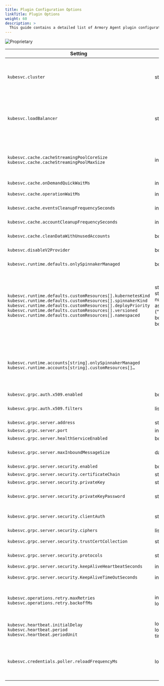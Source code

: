 ```yaml
---
title: Plugin Configuration Options
linkTitle: Plugin Options
weight: 60
description: >
  This guide contains a detailed list of Armory Agent plugin configuration options for Clouddriver.
---
```

![Proprietary](/images/proprietary.svg)

| Setting  | Type  | Default  | Description |
| -------- | ----- | -------- | ----------- |
| `kubesvc.cluster` | string | none | Type of clustering.<br>`local`: don’t try to coordinate with other Clouddriver instances<br>`redis`: use Redis to coordinate via pubsub. Use `redis` if you plan to use multiple Clouddriver instances.<br>`local` will be deprecated in a future release. |
| `kubesvc.loadBalancer`  | string | none | Pick a different account load balancing algorithm. Only implementation so far is the “MN algorithm” that does hides Agent connections from other clouddriver instances and assigns account to the least busy connected Clouddriver while never unassigning an account from a still connected instance unless it dies or stops being connected to that account. |
| `kubesvc.cache.cacheStreamingPoolCoreSize`<br>`kubesvc.cache.cacheStreamingPoolMaxSize` | integer | 10/100 | Thread pool sizing to write to cache. Each thread handles events for a single account at a time. It doesn't need to be greater than the number of agents. More threads means faster response. If Kubernetes accounts are very busy, you can set max size to `number of Kubernetes accounts / number of Clouddriver instances`. |
| `kubesvc.cache.onDemandQuickWaitMs` | integer | 10000 | How long to wait for a recache operation. |
| `kubesvc.cache.operationWaitMs` | integer | 120000 | How long to wait for a kubernetes operation like deploy, scale, delete, or others |
| `kubesvc.cache.eventsCleanupFrequencySeconds` | integer | 7200 (2h) | How long to keep Kubernetes events cached for. |
| `kubesvc.cache.accountCleanupFrequencySeconds` | integer | 600 (10m) | How long to keep accounts that are no longer connected to any Agent |
| `kubesvc.cache.cleanDataWithUnusedAccounts` | boolean | true | When cleaning an old account, also clean its associated data |
| `kubesvc.disableV2Provider` | boolean | false | If you don’t need the V2 provider account, set that to true to speed up caching deserialization. |
| `kubesvc.runtime.defaults.onlySpinnakerManaged` | boolean | false | Same meaning as V2 provider. Should Spinnaker cache manifests that are not deployed by Spinnaker? |
| `kubesvc.runtime.defaults.customResources[].kubernetesKind`<br>`kubesvc.runtime.defaults.customResources[].spinnakerKind`<br>`kubesvc.runtime.defaults.customResources[].deployPriority`<br>`kubesvc.runtime.defaults.customResources[].versioned`<br>`kubesvc.runtime.defaults.customResources[].namespaced` | string<br>string<br>number as string (“100”)<br>boolean<br>boolean | none<br>none<br>“100”<br>false<br>false | Same meaning as V2 provider. Customize behavior of Spinnaker for an unknown (to Spinnaker) resource.<br><br>- `kubernetesKind` in the format `<kind>.<api group>`<br>- `spinnakerKind` is one of the Spinnaker kinds<br>- `deployPriority` will determine in which order Spinnaker will deploy a resource if multiple manifests are to be deployed in an operation.<br>- `versioned` should Spinnaker version new resource or just update them?<br>- `namespaced` is barely used with kubesvc. TODO: remove |
| `kubesvc.runtime.accounts[string].onlySpinnakerManaged`<br>`kubesvc.runtime.accounts[string].customResources[]…`  |                                                                    |                                         | Same as above but per account. This takes priority over default runtime settings. Default values are used if not populated for the account.<br><br>Format is a map (account name → props), e.g.<br>kubesvc.runtime.accounts:<br>   prod:<br>     onlySpinnakerManaged: true |
| `kubesvc.grpc.auth.x509.enabled` | boolean | false | Enable x509 subject filtering |
| `kubesvc.grpc.auth.x509.filters` | list(string) | `[]` | x509 subject line filter; see [x509 Certificate Subject Filtering]({{< ref "agent-mtls#x509-certificate-subject-filtering" >}}) |
| `kubesvc.grpc.server.address`| string| `*` | Address to bind the gRPC server to|
| `kubesvc.grpc.server.port`| int | `9091` | Port to bind the gRPC server to |
| `kubesvc.grpc.server.healthServiceEnabled`| boolean | `true` | Enable gRPC healthcheck service |
| `kubesvc.grpc.server.maxInboundMessageSize`| data size | `4MB` | Maximum size of a gRPC message. It should be at least as big as the biggest Kubernetes object manifest you can expect. |
| `kubesvc.grpc.server.security.enabled`| boolean | `false` | Enable transport level security |
| `kubesvc.grpc.server.security.certificateChain`| string | none | Reference to the server's certificate chain. |
| `kubesvc.grpc.server.security.privateKey`| string | none | Reference to the private key of the server. |
| `kubesvc.grpc.server.security.privateKeyPassword`| string | none | Reference to private key password if password protected. You can use [secret management]({{<  ref "secrets" >}}) to store the password. |
| `kubesvc.grpc.server.security.clientAuth`| string | `NONE` | `NONE`: no client certificate verification, `OPTIONAL`: verify client certificates if presented, `REQUIRE`: require client to present certificates and verify it |
| `kubesvc.grpc.server.security.ciphers`| list(string) | `[]` | By default, use the systems default ciphers. |
| `kubesvc.grpc.server.security.trustCertCollection`| string | none | By default, use the systems default truststore (cacerts). Otherwise, reference to a truststore to validate clients. |
| `kubesvc.grpc.server.security.protocols`| string | none | By default, use the systems default protocols. Otherwise, list of protocols accepted (`TLSv1.1`, `TLSv1.2`, etc. |
| `kubesvc.grpc.server.security.keepAliveHeartbeatSeconds`| int | none | how often should send keepalive grpc pings to client |
| `kubesvc.grpc.server.security.KeepAliveTimeOutSeconds`| int | none | How long to wait for a response after a keepalive before closing the connection |
| `kubesvc.operations.retry.maxRetries`<br>`kubesvc.operations.retry.backoffMs` | int<br>long | 5<br>2000 | When an operation is to be sent to an account, Clouddriver will attempt to find a connected agent. If it cannot (e.g. restart of an agent, re-balancing, network issue), the operation will be retried up to `retry - 1` times with `backoffMs` wait time b/w each try. |
| `kubesvc.heartbeat.initialDelay`<br>`kubesvc.heartbeat.period`<br>`kubesvc.heartbeat.periodUnit` | long<br>long<br>timeUnit | 0<br>30<br>SECONDS | How often each Clouddriver node reports its assingments as recent. Set the heartbeat period to a value less than `kubesvc.cache.accountCleanupFrequencySeconds` to prevent losing account cache. |
| `kubesvc.credentials.poller.reloadFrequencyMs` | long | 30000 | <span class="badge badge-primary">2.23.0+</span> <span class="badge badge-primary">1.23.0+</span> How often the plugin will refresh account credentials to clouddriver in case `credentials.poller.enabled` is disabled. Otherwise the standard properties of `credentials.poller.enabled` and `credentials.poller.types.kubernetes.reloadFrequencyMs` are respected |


